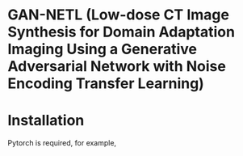 # GAN-NETL (Low-dose CT Image Synthesis for Domain Adaptation Imaging Using a Generative Adversarial Network with Noise Encoding Transfer Learning)
# Installation
Pytorch is required, for example,
